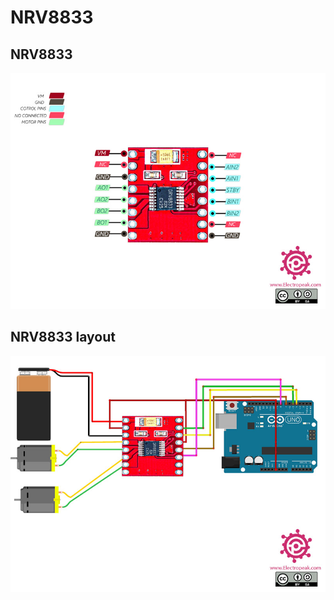 # NRV8833

## NRV8833

![](img/DRV8833-Dual-Driver-Pinout.jpg)

## NRV8833 layout

![](img/DRV8833-Dual-Driver-Circuit.jpg)